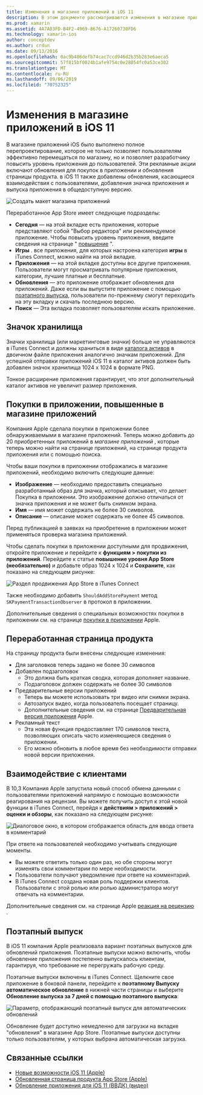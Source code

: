 ```yaml
---
title: Изменения в магазине приложений в iOS 11
description: В этом документе рассматриваются изменения в магазине приложений в iOS 11. В нем обсуждается значок магазина приложения, а также переведенные в приложение покупки, обновленная страница продукта, взаимодействие с клиентами и поэтапные выпуски.
ms.prod: xamarin
ms.assetid: 4A7A03FD-B4F2-4969-8676-A17260730FD6
ms.technology: xamarin-ios
author: conceptdev
ms.author: crdun
ms.date: 09/13/2016
ms.openlocfilehash: 0ac9b486defb74cac7ccd946d2b35b283e6aeca5
ms.sourcegitcommit: 57f815bf0024b1afe9754c0e28054fc0a53ce302
ms.translationtype: MT
ms.contentlocale: ru-RU
ms.lasthandoff: 09/06/2019
ms.locfileid: "70752325"
---
```

# <a name="app-store-changes-in-ios-11"></a>Изменения в магазине приложений в iOS 11

В магазине приложений iOS было выполнено полное перепроектирование, которое не только позволяет пользователям эффективно перемещаться по магазину, но и позволяет разработчику повысить уровень приложения до пользователей. Эти рекламные акции включают обновления для покупок в приложении и обновления страницы продукта. в iOS 11 также добавлены обновления, касающиеся взаимодействия с пользователями, добавления значка приложения и выпуска приложения в общедоступную версию.

![Создать макет магазина приложений](app-store-changes-images/image3.jpg)

Переработанное App Store имеет следующие подразделы:

- **Сегодня** — на этой вкладке есть приложения, которые представляют собой "Выбор редактора" или рекомендуемое приложение. Чтобы повысить уровень приложения, введите сведения на странице " [повышение](https://developer.apple.com//contact/app-store/promote/) ".
- **Игры** . все приложения, для которых настроена категория **игры** в iTunes Connect, можно найти на этой вкладке.
- **Приложения** — на этой вкладке доступны все другие приложения. Пользователи могут просматривать популярные приложения, категории, лучшие платные и бесплатные.
- **Обновления** — это приложение отображает обновления для приложений. Даже если вы выпустите приложение с помощью [поэтапного выпуска](#Phased_Release), пользователи по-прежнему смогут переходить на эту вкладку и скачать последнюю версию.
- **Поиск** — Эта вкладка позволяет пользователям искать приложение.

## <a name="store-icon"></a>Значок хранилища

Значки хранилища (или маркетинговые значки) больше не управляются в iTunes Connect и должны храниться в виде [каталога активов](~/ios/app-fundamentals/images-icons/app-icons.md) в двоичном файле приложения аналогично значкам приложений. Для успешной отправки приложений iOS 11 в каталог активов должен быть добавлен значок хранилища 1024 x 1024 в формате PNG.

Тонкое расширение приложения гарантирует, что этот дополнительный каталог активов не увеличит размер приложения.

## <a name="in-app-purchases-promoted-in-the-app-store"></a>Покупки в приложении, повышенные в магазине приложений

Компания Apple сделала покупки в приложении более обнаруживаемыми в магазине приложений. Теперь можно добавить до 20 приобретенных приложений в _магазине приложений_ , которые теперь можно найти на странице приложений, на странице продукта приложения или с помощью поиска.

Чтобы ваши покупки в приложении отображались в магазине приложений, необходимо включить следующие данные:

- **Изображение** — необходимо предоставить специально разработанный образ для значка, который описывает, что делает Покупка в приложении. Это изображение должно отличаться от значка приложения и не может быть снимком экрана.
- **Имя** — имя может содержать не более 30 символов.
- **Описание** — описание может содержать не более 45 символов.

Перед публикацией в заявках на приобретение в приложении может применяться проверка магазина приложений.

Чтобы сделать покупки в приложении доступными для продвижения, откройте приложение и перейдите к **функциям > покупки из приложений**. Перейдите к статье **повышение уровня App Store (необязательно)** и добавьте образ 1024 x 1024 и **Сохраните**, как показано на следующем рисунке:

![Раздел продвижения App Store в iTunes Connect](app-store-changes-images/image4.png)

Также необходимо добавить `ShouldAddStorePayment` метод `SKPaymentTransactionObserver` в протокол в приложении.

Дополнительные сведения о специальных возможностях покупки в приложении см. на странице [покупки в приложении](https://developer.apple.com/app-store/promoting-in-app-purchases/) Apple.

## <a name="redesigned-product-page"></a>Переработанная страница продукта

На страницу продукта были внесены следующие изменения:

- Для заголовков теперь задано не более 30 символов
- Добавлен подзаголовок
  - Это должна быть краткая сводка, которая дополняет название.
  - Подзаголовок должен содержать не более 30 символов
- Предварительные версии приложений
  - Теперь вы можете использовать три видео или снимки экрана.
  - Автозапуск видео, когда пользователь посещает страницу.
  - Дополнительные сведения см. на странице [Предварительная версия приложения](https://developer.apple.com/app-store/app-previews/) Apple.
- Рекламный текст
  - Эта новая функция предоставляет 170 символов текста, позволяющих описать часто изменяющиеся сведения о приложении.
  - Его можно обновить в любое время без необходимости отправки новой версии приложения.

## <a name="customer-communication"></a>Взаимодействие с клиентами

В 10,3 Компания Apple запустила новый способ обмена данными с пользователями приложений напрямую с помощью возможности реагирования на рецензии. Вы можете получить доступ к этой новой функции в iTunes Connect, перейдя к **действиям > приложений > оценки и обзоры**, как показано на следующем рисунке:

![Диалоговое окно, в котором отображается область для ввода ответа в комментарий](app-store-changes-images/image5.png)

При ответе на пользователей необходимо учитывать следующие моменты.

- Вы можете ответить только один раз, но обе стороны могут изменять свои комментарии по мере необходимости.
- Пользователи получают уведомление при ответе на комментарий.
- В iTunes Connect создана новая роль поддержки клиентов. Пользователи с этой ролью или ролью администратора могут отвечать на комментарии.

Дополнительные сведения см. на странице Apple [реакция на рецензию](https://developer.apple.com/app-store/responding-to-reviews/) .

<a name="Phased_Release"/>

## <a name="phased-release"></a>Поэтапный выпуск

В iOS 11 компания Apple реализовала вариант поэтапных выпусков для обновлений приложения. Поэтапные выпуски можно включить, чтобы обновление приложения постепенно выпускалось клиентам, гарантируя, что требование не перегружать рабочую среду.

Поэтапные выпуски включены в iTunes Connect. Щелкните свое приложение в боковой панели, перейдите к **поэтапному Выпуску автоматическое обновление** в нижней части страницы и выберите **Обновление выпуска за 7 дней с помощью поэтапного выпуска**:

![Параметр, отображающий поэтапный выпуск для автоматических обновлений](app-store-changes-images/image6.png)

Обновление будет доступно немедленно для загрузки на вкладке "обновления" в магазине App Store. Поэтапные выпуски доступны только пользователям, у которых выбрана автоматическая загрузка.

## <a name="related-links"></a>Связанные ссылки

- [Новые возможности iOS 11 (Apple)](https://developer.apple.com/ios/)
- [Обновленная страница продукта App Store (Apple)](https://developer.apple.com/app-store/product-page/)
- [Обновление приложения для iOS 11 (ВВДК) (видео)](https://developer.apple.com/videos/play/wwdc2017/204/)
